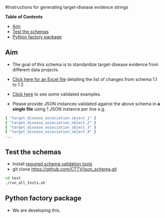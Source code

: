 #Instructions for generating target-disease evidence strings

<!-- START doctoc generated TOC please keep comment here to allow auto update -->
<!-- DON'T EDIT THIS SECTION, INSTEAD RE-RUN doctoc TO UPDATE -->
**Table of Contents** 

  - [Aim](#aim)
  - [Test the schemas](#test-the-schemas)
  - [Python factory package](#python-factory-package)

<!-- END doctoc generated TOC please keep comment here to allow auto update -->

## Aim

- The goal of this schema is to standardize target-disease evidence from different data projects.

- [Click here for an Excel file](https://github.com/CTTV/json_schema/blob/1.2.7/doc/json_schema_migration_from_1.1_to_1.2.xlsx?raw=true) detailing the list of changes from schema 1.1 to 1.2

- [Click here](../examples) to see some validated examples.

- Please provide JSON instances validated against the above schema in **a single file** using 1 JSON instance per line e.g.
```bash
{ "target_disease_association_object_1" }
{ "target_disease_association_object_2" }
{ "target_disease_association_object_3" }
{ "target_disease_association_object_4" }
...
```


## Test the schemas

- Install [required schema validation tools](../test/README.md)
- git clone https://github.com/CTTV/json_schema.git

```bash
cd test
./run_all_tests.sh
```


## Python factory package

- We are developing this.
